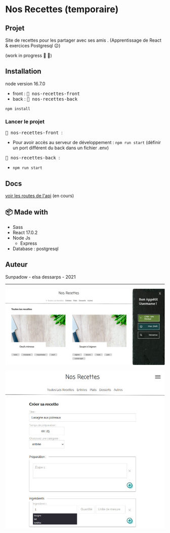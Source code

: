 # Nos Recettes (temporaire)

## Projet 

Site de recettes pour les partager avec ses amis .
(Apprentissage de React & exercices Postgresql :wink:)


(work in progress :see_no_evil: :tada:)

## Installation

node version 16.7.0
- front : <kbd> :file_folder: nos-recettes-front </kbd>
- back : <kbd> :file_folder: nos-recettes-back </kbd>

```
npm install 
```

### Lancer le projet

<kbd> :file_folder: nos-recettes-front </kbd> :

- Pour avoir accès au serveur de développement : `npm run start` 
(définir un port différent du back dans un fichier .env)

<kbd> :file_folder: nos-recettes-back </kbd> :

- `npm run start` 


## Docs

[voir les routes de l'api](docs/api_specifications.pdf) (en cours)

## :package: Made with

* Sass
* React 17.0.2
* Node Js 
    * Express
* Database : postgresql

## Auteur

Sunpadow - elsa dessarps - 2021

-----------------


![visuel home nos Recettes](/docs/sample_nos-recettes_home.jpg "visuel exemple dashboard")

![visuel form nos Recettes](/docs/sample_nos-recettes_form.jpg "visuel exemple créer une recette")